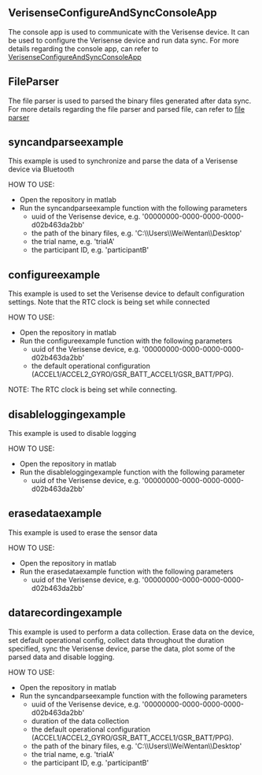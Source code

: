 ## VerisenseConfigureAndSyncConsoleApp
The console app is used to communicate with the Verisense device. It can be used to configure the Verisense device and run data sync. For more details regarding the console app, can refer to [VerisenseConfigureAndSyncConsoleApp](https://github.com/ShimmerEngineering/Shimmer-C-API/blob/master/ShimmerBLE/ConsoleTools/README.md)

## FileParser
The file parser is used to parsed the binary files generated after data sync. For more details regarding the file parser and parsed file, can refer to [file parser](https://github.com/ShimmerEngineering/Shimmer-C-API/blob/master/ShimmerBLE/FileParser/README.md)

## syncandparseexample
This example is used to synchronize and parse the data of a Verisense device via Bluetooth

HOW TO USE:
- Open the repository in matlab
- Run the syncandparseexample function with the following parameters
    - uuid of the Verisense device, e.g. '00000000-0000-0000-0000-d02b463da2bb'
    - the path of the binary files, e.g. 'C:\\\\Users\\\\WeiWentan\\\\Desktop'
    - the trial name, e.g. 'trialA'
    - the participant ID, e.g. 'participantB'

## configureexample
This example is used to set the Verisense device to default configuration settings. Note that the RTC clock is being set while connected

HOW TO USE:
- Open the repository in matlab
- Run the configureexample function with the following parameters
    - uuid of the Verisense device, e.g. '00000000-0000-0000-0000-d02b463da2bb'
    - the default operational configuration (ACCEL1/ACCEL2_GYRO/GSR_BATT_ACCEL1/GSR_BATT/PPG).

NOTE: The RTC clock is being set while connecting.

## disableloggingexample
This example is used to disable logging

HOW TO USE:
- Open the repository in matlab
- Run the disableloggingexample function with the following parameter
    - uuid of the Verisense device, e.g. '00000000-0000-0000-0000-d02b463da2bb'

## erasedataexample
This example is used to erase the sensor data

HOW TO USE:
- Open the repository in matlab
- Run the erasedataexample function with the following parameters
    - uuid of the Verisense device, e.g. '00000000-0000-0000-0000-d02b463da2bb'


## datarecordingexample
This example is used to perform a data collection. Erase data on the device, set default operational config, collect data throughout the duration specified, sync the Verisense device, parse the data, plot some of the parsed data and disable logging.

HOW TO USE:
- Open the repository in matlab
- Run the syncandparseexample function with the following parameters
    - uuid of the Verisense device, e.g. '00000000-0000-0000-0000-d02b463da2bb'
    - duration of the data collection
    - the default operational configuration (ACCEL1/ACCEL2_GYRO/GSR_BATT_ACCEL1/GSR_BATT/PPG).
    - the path of the binary files, e.g. 'C:\\\\Users\\\\WeiWentan\\\\Desktop'
    - the trial name, e.g. 'trialA'
    - the participant ID, e.g. 'participantB'
